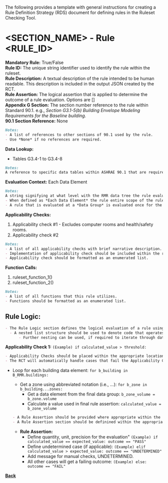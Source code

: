 The following provides a template with general instructions for creating a Rule Definition Strategy (RDS) document for defining rules in the Ruleset Checking Tool.  

# <SECTION_NAME> - Rule <RULE_ID>
**Mandatory Rule:** True/False  
**Rule ID:** The unique string identifier used to identify the rule within the ruleset.  
**Rule Description:** A textual description of the rule intended to be human readable. This description is included in the output JSON created by the RCT.  
**Rule Assertion:** The logical assertion that is applied to determine the outcome of a rule evaluation. Options are []   
**Appendix G Section:** The section number reference to the rule within Standard 90.1. e.g., *Section G3.1-5(b) Building Envelope Modeling Requirements for the Baseline building.*    
**90.1 Section Reference:** None

```markdown
Notes:
- A list of references to other sections of 90.1 used by the rule.
- Use *None* if no references are required. 
```

**Data Lookup:** 
- Tables G3.4-1 to G3.4-8

```markdown
Notes:
A reference to specific data tables within ASHRAE 90.1 that are required for the rule evaluation.  
```

**Evaluation Context:** Each Data Element

```markdown
Notes:
A string signifying at what level with the RMR data tree the rule evaluation must occur. Options are *Each Data Element* and *Data Group*. 
- When defined as *Each Data Element* the rule entire scope of the rule evaluation occurs at each data element in the defined group. This implies a separate applicability check, manual check, and rule assertion for each data element. An individual output is written for each data element within the group.
- A rule that is evaluated at a *Data Group* is evaluated once for the relevant data group. This type of evaluation usually involves aggregating or calculating values up to the data group level prior to applying the assertion. A single output is written for the entire data group evaluation.  
```

**Applicability Checks:**
1. Applicability check #1 - Excludes computer rooms and health/safety rooms.
2. Applicability check #2

```markdown
Notes:
- A list of all applicability checks with brief narrative description.  
- Implementation of applicability check should be included within the rule logic section of the RDS.
- Applicability check should be formatted as an enumerated list.
```

**Function Calls:**  
1. ruleset_function_1() 
2. ruleset_function_2()

```markdown
Notes:
- A list of all functions that this rule utilizes.  
- Functions should be formatted as an enumerated list.
```

## Rule Logic:
  ```markdown
- The Rule Logic section defines the logical evaluation of a rule using pseudocode. This description is used to develop the Rule Definition code in the RCT representing the rule.  
    - A nested list structure should be used to denote code that operates iteratively, such as within a For Loop.
        - Further nesting can be used, if required to iterate through data elements in the RMR file.
```

**Applicability Check 1:** `(Example) if calculated_value > threshold:`  
    
```markdown
- Applicability Checks should be placed within the appropriate location of the code structure. These checks should be written to affirm whether a rule is applicable to a data element or data group. More than one Applicability Checks may be used, if necessary. 
- The RCT will automatically handle cases that fail the Applicability Checks by outputting a *NOT_APPLICABLE* outcome. No additional description in the RDS is required for cases failing Applicability Checks.
```

- Loop for each building data element: `for b_building in B_RMR.buildings:`
    - Get a zone using abbreviated notation (i.e., ...): `for b_zone in b_building...zones:`
        - Get a data element from the final data group: `b_zone_volume = b_zone.volume`
        - Calculate a value used in final rule assertion: `calculated_value = b_zone_volume`

    ```markdown
    - A Rule Assertion should be provided where appropriate within the code structure. The Rule Assertion should be a simple logical evaluation that is used to determine one of the four possible outcomes for a Rule Evaluation. Examples of possible Rule Assertion outcomes are: *PASS*, *FAIL*, *UNDETERMINED* 
    - A Rule Assertion section should be definined within the appropriate level of the code structure, so that the rule can be evaluated for each relevant data element in the RMR.
    ```  
    - **Rule Assertion:** 
        - Define quantity, unit, precision for the evaluation" `(Example) if calculated_value == expected_value: outcome == "PASS"`
        - Define undetermined case (if applicable): `(Example) elif calculated_value > expected_value: outcome == "UNDETERMINED"` 
        - Add message for manual checks, UNDETERMINED.
        - All other cases will get a failing outcome: `(Example) else: outcome == "FAIL"`   

**[Back](_toc.md)**
